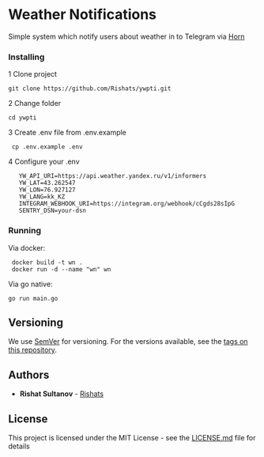 # Weather Notifications

Simple system which notify users about weather in to Telegram via [Horn](https://github.com/requilence/integram)

### Installing
1 Clone project
```
git clone https://github.com/Rishats/ywpti.git
```
2 Change folder
```
cd ywpti
```
3 Create .env file from .env.example
```
 cp .env.example .env
```

4 Configure your .env
```YW_API_KEY=be6653b5-4fdd-41a9-a31c-b3a935252493
   YW_API_URI=https://api.weather.yandex.ru/v1/informers
   YW_LAT=43.262547
   YW_LON=76.927127
   YW_LANG=kk_KZ
   INTEGRAM_WEBHOOK_URI=https://integram.org/webhook/cCgds28sIpG
   SENTRY_DSN=your-dsn
   ```

### Running

Via docker:
```
 docker build -t wn .
 docker run -d --name "wn" wn
```

Via go native:

```
go run main.go
```

## Versioning

We use [SemVer](http://semver.org/) for versioning. For the versions available, see the [tags on this repository](https://github.com/Rishats/ywpti/tags). 

## Authors

* **Rishat Sultanov** - [Rishats](https://github.com/Rishats)

## License

This project is licensed under the MIT License - see the [LICENSE.md](LICENSE.md) file for details
